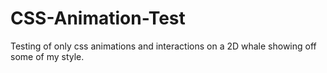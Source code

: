 # CSS-Animation-Test
Testing of only css animations and interactions on a 2D whale showing off some of my style.
